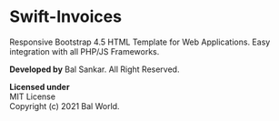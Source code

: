 # Swift-Invoices
Responsive Bootstrap 4.5 HTML Template for Web Applications. Easy integration with all PHP/JS Frameworks.

**Developed by**
Bal Sankar. All Right Reserved.

**Licensed under**  
MIT License  
Copyright (c) 2021 Bal World.
